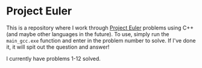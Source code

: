 # Project Euler

This is a repository where I work through [Project Euler](https://projecteuler.net/) problems using C++ (and maybe other languages in the future). To use, simply run the `main_gcc.exe` function and enter in the problem number to solve. If I've done it, it will spit out the question and answer!

I currently have problems 1-12 solved.
 
